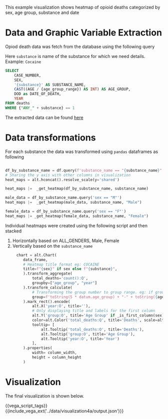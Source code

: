 This example visualization shows heatmap of opioid deaths categorized by sex, age group, substance and date

# Data and Graphic Variable Extraction

Opiod death data was fetch from the database using the following query

Here `substance` is name of the substance for which we need details. Example: `Cocaine`
```sql
SELECT
    CASE_NUMBER,
    SEX,
    '{substance}' AS SUBSTANCE_NAME,
    CAST((AGE / {age_group_range}) AS INT) AS AGE_GROUP,
    DOD as DATE_OF_DEATH,
    YEAR
FROM deaths
WHERE {"ANY_" + substance} == 1
```

The extracted data can be found [here](../data/visualization4a/visualization4a.csv)

# Data transformations

For each substance the data was transformed using `pandas` dataframes as following

```py

df_by_substance_name = df.query(f'substance_name == "{substance_name}"') if substance_name != 'ALL_SUBSTANCES' else df
# Sharing the y axis with other columns in visualization
heat_maps = alt.hconcat().resolve_scale(y='shared')

heat_maps |=  _get_heatmap(df_by_substance_name, substance_name)

male_data = df_by_substance_name.query('sex == "M"')
heat_maps |=  _get_heatmap(male_data, substance_name, "Male")

female_data = df_by_substance_name.query('sex == "F"')
heat_maps |= _get_heatmap(female_data, substance_name, "Female")
```

Individual heatmaps were created using the following script and then stacked
 1. Horizontally based on ALL_GENDERS, Male, Female
 2. Vertically based on the `substance_name`

```py
     chart = alt.Chart(
        data_frame,
        # Heatmap title format eg: COCAINE
        title=f"{sex}" if sex else f"{substance}",
        ).transform_aggregate(
            total_deaths='count():Q',
            groupby=["age_group", "year"]
        ).transform_calculate(
            # Transforming the group number to group range. eg: if group number is 2 it's group range should be (5-9)
            group=f'toString(5 * datum.age_group) + "-" + toString({age_group_range} * datum.age_group + {age_group_range - 1})'
        ).mark_rect().encode(
            alt.X('year:O', title=''),
            # Only displaying title and labels for the first column
            alt.Y('group:O', title='Age Group' if _is_first_column(sex) else '', axis=alt.Axis(labels=_is_first_column(sex))),
            color=alt.Color('total_deaths:Q', title='Deaths', scale=alt.Scale(scheme="yellowgreenblue")),
            tooltip= [
                alt.Tooltip('total_deaths:O', title='Deaths'),
                alt.Tooltip('group:O', title='Age Group'),
                alt.Tooltip('year:O', title='Year')
            ],
        ).properties(
            width= column_width,
            height = column_height
        )
```

# Visualization

The final visualization is shown below.

{{vega_script_tags}}
{{include_vega_ext('../data/visualization4a/output.json')}}


